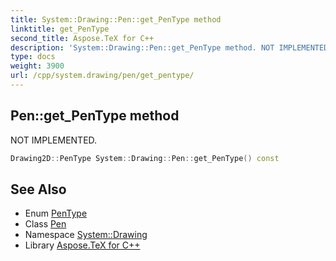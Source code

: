```yaml
---
title: System::Drawing::Pen::get_PenType method
linktitle: get_PenType
second_title: Aspose.TeX for C++
description: 'System::Drawing::Pen::get_PenType method. NOT IMPLEMENTED in C++.'
type: docs
weight: 3900
url: /cpp/system.drawing/pen/get_pentype/
---
```

## Pen::get_PenType method


NOT IMPLEMENTED.

```cpp
Drawing2D::PenType System::Drawing::Pen::get_PenType() const
```


## See Also

* Enum [PenType](../../../system.drawing.drawing2d/pentype/)
* Class [Pen](../)
* Namespace [System::Drawing](../../)
* Library [Aspose.TeX for C++](../../../)
